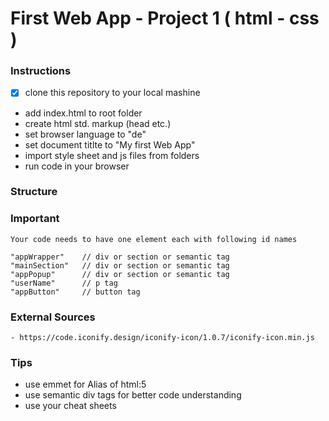 # First Web App - Project 1 ( html - css )

### Instructions
- [x] clone this repository to your local mashine
- add index.html to root folder
- create html std. markup (head etc.)
- set browser language to "de"
- set document titlte to "My first Web App"
- import style sheet and js files from folders
- run code in your browser

### Structure
>

### Important
    Your code needs to have one element each with following id names

    "appWrapper"    // div or section or semantic tag
    "mainSection"   // div or section or semantic tag
    "appPopup"      // div or section or semantic tag
    "userName"      // p tag
    "appButton"     // button tag


### External Sources
    - https://code.iconify.design/iconify-icon/1.0.7/iconify-icon.min.js

### Tips
- use emmet for Alias of html:5
- use semantic div tags for better code understanding
- use your cheat sheets
